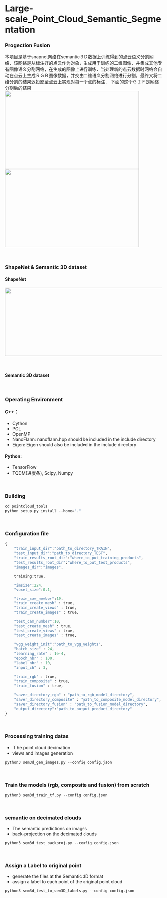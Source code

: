 # Large-scale_Point_Cloud_Semantic_Segmentation
### Progection Fusion
本项目是基于snapnet网络在semantic３Ｄ数据上训练得到的点云语义分割网络．该网络是从标注好的点云作为对象，生成用于训练的二维图像．并集成其他专有图像语义分割网络，在生成的图像上进行训练．当处理新的点云数据时网络会自动在点云上生成ＲＧＢ图像数据，并交由二维语义分割网络进行分割，最终又将二维分割的结果返投影至点云上实现对每一个点的标注．
下面的这个ＧＩＦ是网络分割后的结果
<br>
<img width="430" height="250" src="https://github.com/ZGX010/Large-scale_Point_Cloud_Semantic_Segmentation/blob/master/doc/1.gif"/></div><img width="430" height="250" src="https://github.com/ZGX010/Large-scale_Point_Cloud_Semantic_Segmentation/blob/master/doc/2.gif"/></div>

<br>

### ShapeNet & Semantic 3D dataset
#### ShapeNet
<div align=center><img width="850" height="220" src="https://github.com/ZGX010/Large-scale_Point_Cloud_Semantic_Segmentation/blob/master/doc/fllow.png"/></div>
<br>
<br>

#### Semantic 3D dataset
<br>

### Operating Environment
#### C++：　
* Cython
* PCL
* OpenMP
* NanoFlann: nanoflann.hpp should be included in the include directory
* Eigen: Eigen should also be included in the include directory

#### Python: 
* TensorFlow
* TQDM(进度条), Scipy, Numpy
<br>

### Building
```python
cd pointcloud_tools
python setup.py install --home="."
```
<br>

### Configuration file
```python
{
    "train_input_dir":"path_to_directory_TRAIN",
    "test_input_dir":"path_to_directory_TEST",
    "train_results_root_dir":"where_to_put_training_products",
    "test_results_root_dir":"where_to_put_test_products",
    "images_dir":"images",

    training:true,

    "imsize":224,
    "voxel_size":0.1,

    "train_cam_number":10,
    "train_create_mesh" : true,
    "train_create_views" : true,
    "train_create_images" : true,

    "test_cam_number":10,
    "test_create_mesh" : true,
    "test_create_views" : true,
    "test_create_images" : true,

    "vgg_weight_init":"path_to_vgg_weights",
    "batch_size" : 24,
    "learning_rate" : 1e-4,
    "epoch_nbr" : 100,
    "label_nbr" : 10,
    "input_ch" : 3,

    "train_rgb" : true,
    "train_composite" : true,
    "train_fusion" : true,

    "saver_directory_rgb" : "path_to_rgb_model_directory",
    "saver_directory_composite" : "path_to_composite_model_directory",
    "saver_directory_fusion" : "path_to_fusion_model_directory",
    "output_directory":"path_to_output_product_directory"
}
```
<br>

### Processing training datas
* Ｔhe point cloud decimation <br>
* views and images generation <br>
```python
python3 sem3d_gen_images.py --config config.json 
```
<br>

### Train the models (rgb, composite and fusion) from scratch
```python
python3 sem3d_train_tf.py --config config.json
```
<br>

### semantic on decimated clouds
* The semantic predictions on images <br>
* back-projection on the decimated clouds <br>
```python
python3 sem3d_test_backproj.py --config config.json
```
<br>

### Assign a Label to original point
* generate the files at the Semantic 3D format <br>
* assign a label to each point of the original point cloud <br>
```python
python3 sem3d_test_to_sem3D_labels.py --config config.json
```
<br>
